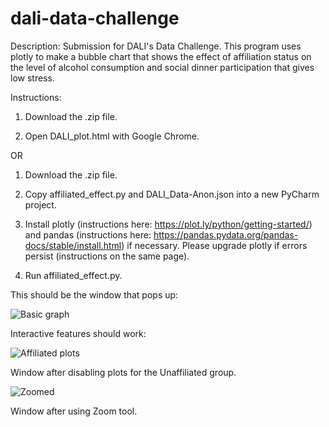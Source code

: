 # dali-data-challenge
Description: Submission for DALI's Data Challenge. This program uses plotly to make a bubble chart that shows the effect of affiliation status on the level of alcohol consumption and social dinner participation that gives low stress.

Instructions:

1. Download the .zip file.

2. Open DALI_plot.html with Google Chrome.

OR

1. Download the .zip file.

2. Copy affiliated_effect.py and DALI_Data-Anon.json into a new PyCharm project.

3. Install plotly (instructions here: https://plot.ly/python/getting-started/) and pandas (instructions here: https://pandas.pydata.org/pandas-docs/stable/install.html) if necessary. Please upgrade plotly if errors persist (instructions on the same page).

4. Run affiliated_effect.py.


This should be the window that pops up:

![Basic graph](https://i.imgur.com/J3CCbOr.png)

Interactive features should work:

![Affiliated plots](https://i.imgur.com/MvdJOz0.png)

Window after disabling plots for the Unaffiliated group.

![Zoomed](https://i.imgur.com/xcXCMFr.png)

Window after using Zoom tool.
